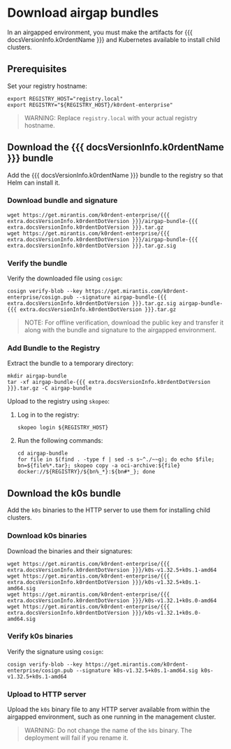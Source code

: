 # Download airgap bundles

In an airgapped environment, you must make the artifacts for {{{ docsVersionInfo.k0rdentName }}} and Kubernetes available to install child clusters.

## Prerequisites

Set your registry hostname:

```shell
export REGISTRY_HOST="registry.local"
export REGISTRY="${REGISTRY_HOST}/k0rdent-enterprise"
```

> WARNING:
> Replace `registry.local` with your actual registry hostname.

## Download the {{{ docsVersionInfo.k0rdentName }}} bundle

Add the {{{ docsVersionInfo.k0rdentName }}} bundle to the registry so that Helm can install it.

### Download bundle and signature

```shell
wget https://get.mirantis.com/k0rdent-enterprise/{{{ extra.docsVersionInfo.k0rdentDotVersion }}}/airgap-bundle-{{{ extra.docsVersionInfo.k0rdentDotVersion }}}.tar.gz
wget https://get.mirantis.com/k0rdent-enterprise/{{{ extra.docsVersionInfo.k0rdentDotVersion }}}/airgap-bundle-{{{ extra.docsVersionInfo.k0rdentDotVersion }}}.tar.gz.sig
```

### Verify the bundle

Verify the downloaded file using `cosign`:

```shell
cosign verify-blob --key https://get.mirantis.com/k0rdent-enterprise/cosign.pub --signature airgap-bundle-{{{ extra.docsVersionInfo.k0rdentDotVersion }}}.tar.gz.sig airgap-bundle-{{{ extra.docsVersionInfo.k0rdentDotVersion }}}.tar.gz
```

> NOTE:
> For offline verification, download the public key and transfer it along with the bundle and signature to the airgapped environment.

### Add Bundle to the Registry

Extract the bundle to a temporary directory:

```shell
mkdir airgap-bundle
tar -xf airgap-bundle-{{{ extra.docsVersionInfo.k0rdentDotVersion }}}.tar.gz -C airgap-bundle
```

Upload to the registry using `skopeo`:

1. Log in to the registry:

    ```shell
    skopeo login ${REGISTRY_HOST}
    ```

2. Run the following commands:

    ```shell
    cd airgap-bundle
    for file in $(find . -type f | sed -s s~^./~~g); do echo $file; bn=${file%*.tar}; skopeo copy -a oci-archive:${file} docker://${REGISTRY}/${bn%_*}:${bn#*_}; done
    ```


## Download the k0s bundle

Add the `k0s` binaries to the HTTP server to use them for installing child clusters.

### Download k0s binaries

Download the binaries and their signatures:

```shell
wget https://get.mirantis.com/k0rdent-enterprise/{{{ extra.docsVersionInfo.k0rdentDotVersion }}}/k0s-v1.32.5+k0s.1-amd64
wget https://get.mirantis.com/k0rdent-enterprise/{{{ extra.docsVersionInfo.k0rdentDotVersion }}}/k0s-v1.32.5+k0s.1-amd64.sig
wget https://get.mirantis.com/k0rdent-enterprise/{{{ extra.docsVersionInfo.k0rdentDotVersion }}}/k0s-v1.32.1+k0s.0-amd64
wget https://get.mirantis.com/k0rdent-enterprise/{{{ extra.docsVersionInfo.k0rdentDotVersion }}}/k0s-v1.32.1+k0s.0-amd64.sig
```

### Verify k0s binaries

Verify the signature using `cosign`:

```shell
cosign verify-blob --key https://get.mirantis.com/k0rdent-enterprise/cosign.pub --signature k0s-v1.32.5+k0s.1-amd64.sig k0s-v1.32.5+k0s.1-amd64
```

### Upload to HTTP server

Upload the `k0s` binary file to any HTTP server available from within the airgapped environment, such as one running in the management cluster.

> WARNING: 
> Do not change the name of the `k0s` binary. The deployment will fail if you rename it.
